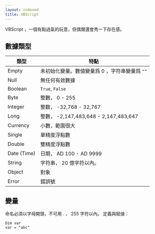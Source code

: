 ```yaml
---
layout: indexed
title: VBScript
---
```

VBScript ，一個有點過氣的玩意，但偶爾還會秀一下存在感。

## 數據類型

類型|特點
----|----
Empty|未初始化變量。數値變量爲 0 ，字符串變量爲 `""`
Null|無任何有效數據
Boolean|`True`, `False`
Byte|整數， 0 - 255
Integer|整数， -32,768 - 32,767
Long|整數， -2,147,483,648 - 2,147,483,647
Currency|小數，範圍很大
Single|單精度浮點數
Double|雙精度浮點數
Date (Time)|日期， AD 100 - AD 9999
String|字符串， 20 億字符以內。
Object|對象
Error|錯誤號

## 變量
命名必須以字母開頭，不可用 . ， 255 字符以內。
定義與賦値：
```vbs
Dim var
var = "abc"
```